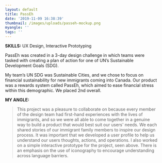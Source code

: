 ```yaml
---
layout: default
title: PassEh
date: '2019-11-09 16:38:39'
thumbnail: /images/uploads/passeh-mockup.png
myangle: ''
tags: ''
---
```

**SKILLS:** UX Design, Interactive Prototyping

PassEh was created in a 3-day design challenge in which teams were tasked with creating a plan of action for one of UN’s Sustainable Development Goals (SDG).

My team’s UN SDG was Sustainable Cities, and we chose to focus on financial sustainability for new immigrants coming into Canada. Our product was a rewards system called PassEh, which aimed to ease financial stress within this demographic. We placed 2nd overall.

**MY ANGLE:**

> This project was a pleasure to collaborate on because every member of the design team had first-hand experiences with the lives of immigrants, and so we were all able to come together in a genuine way to build a product that would best suit our users' needs. We each shared stories of our immigrant family members to inspire our design process. It was important that we developed a user profile to help us understand our users thoughts, actions, and operations. I also worked on a simple interactive prototype for the project, seen above. There is an emphasis on the use of iconography to encourage understanding across language barriers.
